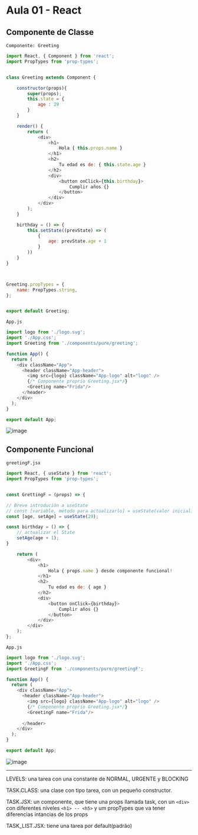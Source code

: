 # Aula 01 - React

## Componente de Classe

`Componente: Greeting`

~~~js
import React, { Component } from 'react';
import PropTypes from 'prop-types';


class Greeting extends Component {

    constructor(props){
        super(props);
        this.state = {
            age : 29
        }
    }

    render() {
        return (
            <div>
                <h1>
                    Hola { this.props.name }                    
                </h1>
                <h2>
                    Tu edad es de: { this.state.age }
                </h2>
                <div>
                    <button onClick={this.birthday}>
                        Cumplir años {}
                    </button>                    
                </div>
            </div>
        );
    }

    birthday = () => {        
        this.setState((prevState) => (
            {
                age: prevState.age + 1
            }            
        ))
    }
}



Greeting.propTypes = {
    name: PropTypes.string,
};


export default Greeting;


~~~~

`App.js`

~~~js
import logo from './logo.svg';
import './App.css';
import Greeting from './components/pure/greeting';

function App() {
  return (
    <div className="App">
      <header className="App-header">
        <img src={logo} className="App-logo" alt="logo" />
        {/* Componente proprio Greeting.jsx*/}
        <Greeting name="Frida"/>        
      </header>
    </div>
  );
}

export default App;
~~~

![image](https://github.com/PamelaRondina/PamelaRondina/assets/108991648/22f3733e-f287-4fa5-a3e1-3f131fcfbab9)


## Componente Funcional

`greetingF.jsx`
~~~js
import React, { useState } from 'react';
import PropTypes from 'prop-types';


const GrettingF = (props) => {

// Breve introdución a useState
// const [variable, método para actualizarlo] = useState(valor inicial)
const [age, setAge] = useState(29);

const birthday = () => {
    // actualizar el State
    setAge(age + 1);
}

    return (
        <div>
            <h1>
                Hola { props.name } desde componente funcional!
            </h1>
            <h2>
                Tu edad es de: { age }
            </h2>
            <div>
                <button onClick={birthday}>
                    Cumplir años {}
                </button>                    
            </div>
        </div>
    );
};
~~~

`App.js`
~~~js
import logo from './logo.svg';
import './App.css';
import GreetingF from './components/pure/greetingF';

function App() {
  return (
    <div className="App">
      <header className="App-header">
        <img src={logo} className="App-logo" alt="logo" />
        {/* Componente proprio Greeting.jsx*/}
        <GreetingF name="Frida"/>
        
      </header>
    </div>
  );
}

export default App;

~~~

![image](https://github.com/PamelaRondina/PamelaRondina/assets/108991648/6c217220-ae21-4807-b628-941dbcfaae8e)


<hr>


LEVELS: una tarea con una constante de NORMAL, URGENTE y BLOCKING 

TASK.CLASS: una clase con tipo tarea, con un pequeño constructor.

TASK.JSX: un componente, que tiene una props llamada task, con un `<div>` con diferentes níveles `<h1> -- <h5>` y um propTypes que va tener diferencias intancias de los props

TASK_LIST.JSX: tiene una tarea por default(padrão)

